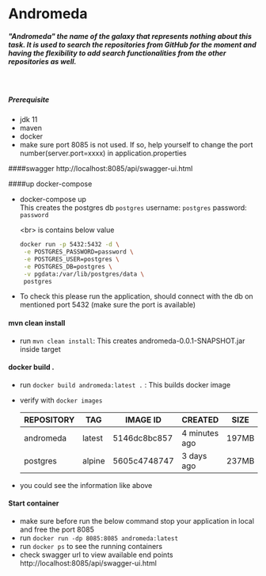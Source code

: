 # Andromeda
##### "Andromeda" the name of the galaxy that represents nothing about this task. It is used to search the repositories from GitHub for the moment and having the flexibility to add search functionalities from the other repositories as well.
<br/>

##### Prerequisite
- jdk 11 
- maven
- docker
- make sure port 8085 is not used. If so, help yourself to change the port number(server.port=xxxx) in application.properties

####swagger 
http://localhost:8085/api/swagger-ui.html

####up docker-compose
- docker-compose up <br/>
  This creates the postgres db `postgres` username: `postgres` password: `password`

  <br\>
   is contains below value
   ```sh
   docker run -p 5432:5432 -d \
    -e POSTGRES_PASSWORD=password \
    -e POSTGRES_USER=postgres \
    -e POSTGRES_DB=postgres \
    -v pgdata:/var/lib/postgres/data \
    postgres
    ```

- To check this please run the application, should connect with the db on mentioned port 5432 (make sure the port is available)

#### mvn clean install
- run `mvn clean install`: This creates andromeda-0.0.1-SNAPSHOT.jar inside target

#### docker build .
- run `docker build andromeda:latest .` : This builds docker image
- verify with `docker images`

  | REPOSITORY | TAG    | IMAGE ID | CREATED    |  SIZE |
  |-----|----------|-----|---|---|
  | andromeda | latest | 5146dc8bc857 | 4 minutes ago |  197MB |
  | postgres  | alpine | 5605c4748747 | 3 days ago    |  237MB |

- you could see the information like above

#### Start container
- make sure before run the below command stop your application in local and free the port 8085
- run `docker run -dp 8085:8085 andromeda:latest`
- run `docker ps` to see the running containers
- check swagger url to view available end points http://localhost:8085/api/swagger-ui.html

